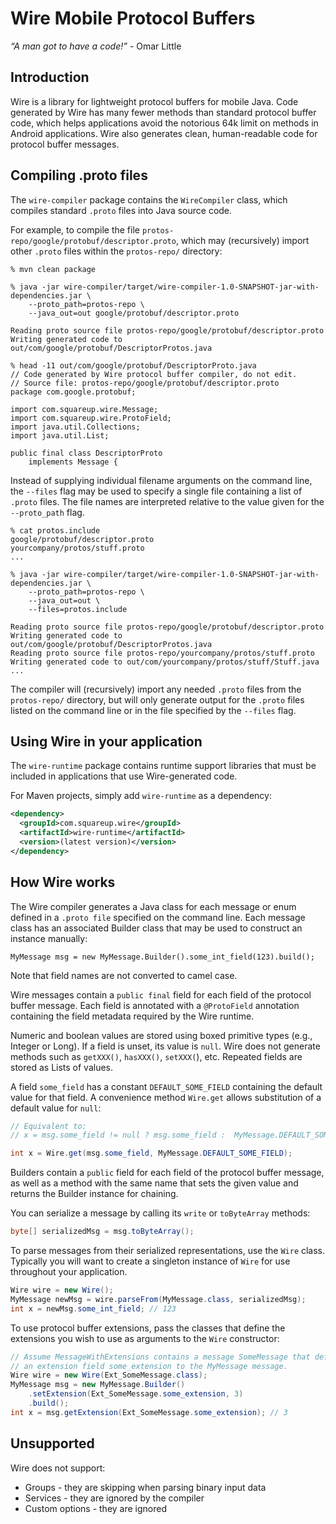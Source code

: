 Wire Mobile Protocol Buffers
============================

*“A man got to have a code!”* - Omar Little


Introduction
------------

Wire is a library for lightweight protocol buffers for mobile Java. Code generated by Wire has many
fewer methods than standard protocol buffer code, which helps applications avoid the notorious 64k
limit on methods in Android applications. Wire also generates clean, human-readable code for
protocol buffer messages.


Compiling .proto files
----------------------

The `wire-compiler` package contains the `WireCompiler` class, which compiles standard `.proto` files
into Java source code.

For example, to compile the file `protos-repo/google/protobuf/descriptor.proto`, which may
(recursively) import other `.proto` files within the `protos-repo/` directory:

    % mvn clean package

    % java -jar wire-compiler/target/wire-compiler-1.0-SNAPSHOT-jar-with-dependencies.jar \
        --proto_path=protos-repo \
        --java_out=out google/protobuf/descriptor.proto

    Reading proto source file protos-repo/google/protobuf/descriptor.proto
    Writing generated code to out/com/google/protobuf/DescriptorProtos.java

    % head -11 out/com/google/protobuf/DescriptorProto.java
    // Code generated by Wire protocol buffer compiler, do not edit.
    // Source file: protos-repo/google/protobuf/descriptor.proto
    package com.google.protobuf;

    import com.squareup.wire.Message;
    import com.squareup.wire.ProtoField;
    import java.util.Collections;
    import java.util.List;

    public final class DescriptorProto
        implements Message {

Instead of supplying individual filename arguments on the command line, the `--files` flag may be
used to specify a single file containing a list of `.proto` files. The file names are interpreted
relative to the value given for the `--proto_path` flag.

    % cat protos.include
    google/protobuf/descriptor.proto
    yourcompany/protos/stuff.proto
    ...

    % java -jar wire-compiler/target/wire-compiler-1.0-SNAPSHOT-jar-with-dependencies.jar \
        --proto_path=protos-repo \
        --java_out=out \
        --files=protos.include

    Reading proto source file protos-repo/google/protobuf/descriptor.proto
    Writing generated code to out/com/google/protobuf/DescriptorProtos.java
    Reading proto source file protos-repo/yourcompany/protos/stuff.proto
    Writing generated code to out/com/yourcompany/protos/stuff/Stuff.java
    ...

The compiler will (recursively) import any needed `.proto` files from the `protos-repo/` directory, but
will only generate output for the `.proto` files listed on the command line or in the file specified
by the `--files` flag.

Using Wire in your application
------------------------------

The `wire-runtime` package contains runtime support libraries that must be included in applications
that use Wire-generated code.

For Maven projects, simply add `wire-runtime` as a dependency:

```xml
<dependency>
  <groupId>com.squareup.wire</groupId>
  <artifactId>wire-runtime</artifactId>
  <version>(latest version)</version>
</dependency>
```

How Wire works
--------------

The Wire compiler generates a Java class for each message or enum defined in a `.proto file` specified
on the command line. Each message class has an associated Builder class that may be used to construct
an instance manually:

    MyMessage msg = new MyMessage.Builder().some_int_field(123).build();

Note that field names are not converted to camel case.

Wire messages contain a `public final` field for each field of the protocol buffer message.
Each field is annotated with a `@ProtoField` annotation containing the field metadata required
by the Wire runtime.

Numeric and boolean values are stored using boxed primitive types (e.g., Integer or Long).
If a field is unset, its value is `null`. Wire does not generate methods such as `getXXX()`,
`hasXXX()`, `setXXX(`), etc. Repeated fields are stored as Lists of values.

A field `some_field` has a constant `DEFAULT_SOME_FIELD` containing the default value for that
field. A convenience method `Wire.get` allows substitution of a default value for `null`:

```java
// Equivalent to:
// x = msg.some_field != null ? msg.some_field :  MyMessage.DEFAULT_SOME_FIELD

int x = Wire.get(msg.some_field, MyMessage.DEFAULT_SOME_FIELD);
```

Builders contain a `public` field for each field of the protocol buffer message, as well as
a method with the same name that sets the given value and returns the Builder instance for
chaining.

You can serialize a message by calling its `write` or `toByteArray` methods:

```java
byte[] serializedMsg = msg.toByteArray();
```

To parse messages from their serialized representations, use the `Wire` class. Typically you
will want to create a singleton instance of `Wire` for use throughout your application.

```java
Wire wire = new Wire();
MyMessage newMsg = wire.parseFrom(MyMessage.class, serializedMsg);
int x = newMsg.some_int_field; // 123
```

To use protocol buffer extensions, pass the classes that define the extensions you
wish to use as arguments to the `Wire` constructor:

```java
// Assume MessageWithExtensions contains a message SomeMessage that defines
// an extension field some_extension to the MyMessage message.
Wire wire = new Wire(Ext_SomeMessage.class);
MyMessage msg = new MyMessage.Builder()
    .setExtension(Ext_SomeMessage.some_extension, 3)
    .build();
int x = msg.getExtension(Ext_SomeMessage.some_extension); // 3
```

Unsupported
-----------

Wire does not support:

 * Groups - they are skipping when parsing binary input data
 * Services - they are ignored by the compiler
 * Custom options - they are ignored
